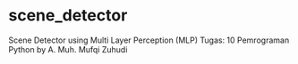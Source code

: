 # scene_detector

Scene Detector using Multi Layer Perception (MLP)
Tugas: 10 Pemrograman Python
by A. Muh. Mufqi Zuhudi
